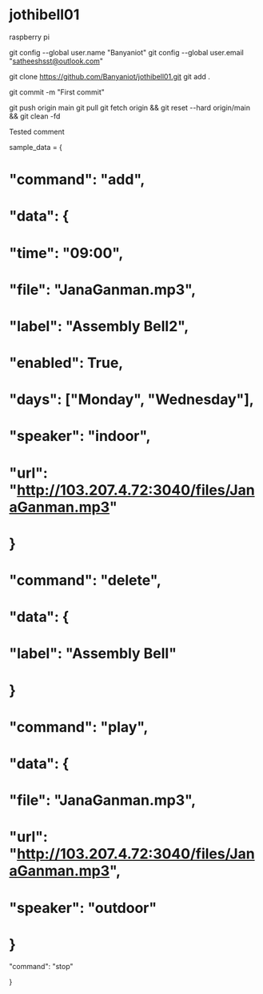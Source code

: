 # jothibell01

raspberry pi

git config --global user.name "Banyaniot"
git config --global user.email "satheeshsst@outlook.com"

git clone https://github.com/Banyaniot/jothibell01.git
git add .

git commit -m "First commit"

git push origin main
git pull
git fetch origin && git reset --hard origin/main && git clean -fd

Tested comment

sample_data = {

# "command": "add",

# "data": {

# "time": "09:00",

# "file": "JanaGanman.mp3",

# "label": "Assembly Bell2",

# "enabled": True,

# "days": ["Monday", "Wednesday"],

# "speaker": "indoor",

# "url": "http://103.207.4.72:3040/files/JanaGanman.mp3"

# }

# "command": "delete",

# "data": {

# "label": "Assembly Bell"

# }

# "command": "play",

# "data": {

# "file": "JanaGanman.mp3",

# "url": "http://103.207.4.72:3040/files/JanaGanman.mp3",

# "speaker": "outdoor"

# }

"command": "stop"

}
